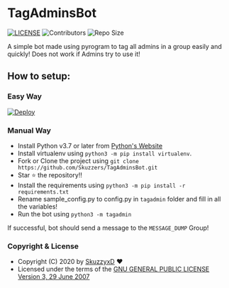 # TagAdminsBot

[![LICENSE](https://img.shields.io/github/license/Skuzzers/TagAdminsBot?style=for-the-badge&logo=appveyor)](https://github.com/Skuzzers/TagAdminsBot/blob/master/LICENSE)
![Contributors](https://img.shields.io/github/contributors/Skuzzers/TagAdminsBot?style=for-the-badge&logo=appveyor)
![Repo Size](https://img.shields.io/github/repo-size/Skuzzers/TagAdminsBot?style=for-the-badge&logo=appveyor)


A simple bot made using pyrogram to tag all admins in a group easily and quickly!
Does not work if Admins try to use it!

## How to setup:

### Easy Way
[![Deploy](https://www.herokucdn.com/deploy/button.svg)](https://heroku.com/deploy?template=https://github.com/Skuzzers/TagAdminsBot)


### Manual Way
- Install Python v3.7 or later from [Python's Website](https://python.org)
- Install virtualenv using `python3 -m pip install virtualenv`.
- Fork or Clone the project using `git clone https://github.com/Skuzzers/TagAdminsBot.git`
- Star ⭐ the repository!!
- Install the requirements using `python3 -m pip install -r requirements.txt`
- Rename sample_config.py to config.py in `tagadmin` folder and fill in all the variables!
- Run the bot using `python3 -m tagadmin`

If successful, bot should send a message to the `MESSAGE_DUMP` Group!

### Copyright & License

* Copyright (C) 2020 by [SkuzzyxD](https://github.com/SkuzzyxD) ❤️️
* Licensed under the terms of the [GNU GENERAL PUBLIC LICENSE Version 3, 29 June 2007](https://github.com/Skuzzers/TagAdminsBot/blob/master/LICENSE)
